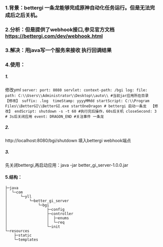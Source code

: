 ### 1.背景：bettergi 一条龙能够完成原神自动化任务运行。但是无法完成后之后关机。
### 2.分析：但是提供了webhook接口,参见官方文档 https://bettergi.com/dev/webhook.html
### 3.解决：用java写一个服务来接收 执行回调结果
### 4.使用：
##### 1.
修改yml
    ```
server:
  port: 8080
  servlet:
    context-path: /bgi
log:
  file:
    path: C:\\Users\\Administrator\\Desktop\\auto\\ #当前jar应用所在目录  【修改】
    suffix: .log 
    timeStamp: yyyyMMdd
    startScript: C:\\Program Files\\BetterGI\\BetterGI.exe startOneDragon # bettergi 启动一条龙  【修改】
    endScript: shutdown -s -t 60 #执行完后操作，60s后关机
    closeSecond: 3 # 3s后关闭应用
    event: DRAGON_END #关注事件 一条龙
      ```
##### 2.
http://localhost:8080/bgi/shutdown 填入bettergi webhook端点
##### 3.
先关闭bettergi,再启动应用：java -jar better_gi_server-1.0.0.jar
#### 5.结构：
```
├─java
│  └─com
│      └─yll
│          └─better_gi_server
│              └─bgi
│                  ├─config
│                  ├─controller
│                  │  ├─enums
│                  │  └─req
│                  └─init
└─resources
    ├─static
    └─templates
```
